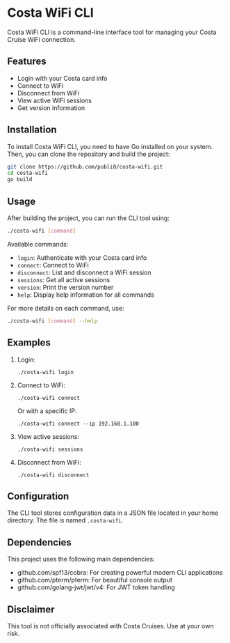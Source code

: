 # Costa WiFi CLI

Costa WiFi CLI is a command-line interface tool for managing your Costa Cruise WiFi connection.

## Features

- Login with your Costa card info
- Connect to WiFi
- Disconnect from WiFi
- View active WiFi sessions
- Get version information

## Installation

To install Costa WiFi CLI, you need to have Go installed on your system. Then, you can clone the repository and build the project:

```bash
git clone https://github.com/publi0/costa-wifi.git
cd costa-wifi
go build
```

## Usage

After building the project, you can run the CLI tool using:

```bash
./costa-wifi [command]
```

Available commands:

- `login`: Authenticate with your Costa card info
- `connect`: Connect to WiFi
- `disconnect`: List and disconnect a WiFi session
- `sessions`: Get all active sessions
- `version`: Print the version number
- `help`: Display help information for all commands

For more details on each command, use:

```bash
./costa-wifi [command] --help
```

## Examples

1. Login:
   ```
   ./costa-wifi login
   ```

2. Connect to WiFi:
   ```
   ./costa-wifi connect
   ```
   Or with a specific IP:
   ```
   ./costa-wifi connect --ip 192.168.1.100
   ```

3. View active sessions:
   ```
   ./costa-wifi sessions
   ```

4. Disconnect from WiFi:
   ```
   ./costa-wifi disconnect
   ```

## Configuration

The CLI tool stores configuration data in a JSON file located in your home directory. The file is named `.costa-wifi`.

## Dependencies

This project uses the following main dependencies:

- github.com/spf13/cobra: For creating powerful modern CLI applications
- github.com/pterm/pterm: For beautiful console output
- github.com/golang-jwt/jwt/v4: For JWT token handling

## Disclaimer

This tool is not officially associated with Costa Cruises. Use at your own risk.
